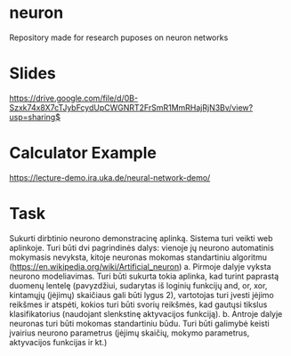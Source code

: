 # neuron
Repository made for research puposes on neuron networks

# Slides
https://drive.google.com/file/d/0B-Szxk74x8X7cTJybFcydUpCWGNRT2FrSmR1MmRHajRjN3Bv/view?usp=sharing$

# Calculator Example
https://lecture-demo.ira.uka.de/neural-network-demo/

# Task
Sukurti dirbtinio neurono demonstracinę aplinką. Sistema turi veikti web aplinkoje. Turi būti dvi
pagrindinės dalys: vienoje jų neurono automatinis mokymasis nevyksta, kitoje neuronas
mokomas standartiniu algoritmu (https://en.wikipedia.org/wiki/Artificial_neuron)
    a. Pirmoje dalyje vyksta neurono modeliavimas. Turi būti sukurta tokia aplinka, kad turint
    paprastą duomenų lentelę (pavyzdžiui, sudarytas iš loginių funkcijų and, or, xor,
    kintamųjų (įėjimų) skaičiaus gali būti lygus 2), vartotojas turi įvesti įėjimo reikšmes ir
    atspėti, kokios turi būti svorių reikšmės, kad gautųsi tikslus klasifikatorius (naudojant
    slenkstinę aktyvacijos funkciją). 
    b. Antroje dalyje neuronas turi būti mokomas standartiniu būdu. Turi būti galimybė keisti
    įvairius neurono parametrus (įėjimų skaičių, mokymo parametrus, aktyvacijos funkcijas
    ir kt.)
